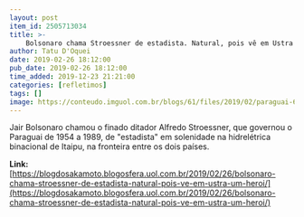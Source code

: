 ```yaml
---
layout: post
item_id: 2505713034
title: >-
    Bolsonaro chama Stroessner de estadista. Natural, pois vê em Ustra um herói
author: Tatu D'Oquei
date: 2019-02-26 18:12:00
pub_date: 2019-02-26 18:12:00
time_added: 2019-12-23 21:21:00
categories: [refletimos]
tags: []
image: https://conteudo.imguol.com.br/blogs/61/files/2019/02/paraguai-615x300.jpg
---
```


Jair Bolsonaro chamou o finado ditador Alfredo Stroessner, que governou o Paraguai de 1954 a 1989, de "estadista" em solenidade na hidrelétrica binacional de Itaipu, na fronteira entre os dois países.

**Link:** [https://blogdosakamoto.blogosfera.uol.com.br/2019/02/26/bolsonaro-chama-stroessner-de-estadista-natural-pois-ve-em-ustra-um-heroi/](https://blogdosakamoto.blogosfera.uol.com.br/2019/02/26/bolsonaro-chama-stroessner-de-estadista-natural-pois-ve-em-ustra-um-heroi/)

